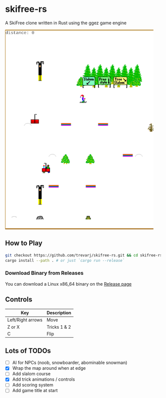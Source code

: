 # skifree-rs

A SkiFree clone written in Rust using the ggez game engine

![Start of the game v1.0.0](/screenshots/screenshot1.png)

## How to Play

```bash
git checkout https://github.com/trevarj/skifree-rs.git && cd skifree-rs
cargo install --path . # or just `cargo run --release`
```

### Download Binary from Releases

You can download a Linux x86_64 binary on the [Release page](https://github.com/trevarj/skifree-rs/releases)

## Controls

Key | Description
--- |---
Left/Right arrows | Move
Z or X            | Tricks 1 & 2
C                 | Flip

## Lots of TODOs

- [ ] AI for NPCs (noob, snowboarder, abominable snowman)
- [x] Wrap the map around when at edge
- [ ] Add slalom course
- [x] Add trick animations / controls
- [ ] Add scoring system
- [ ] Add game title at start
